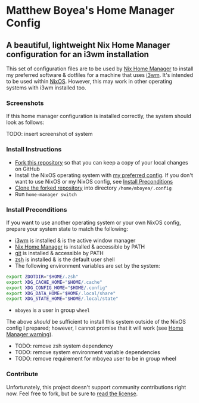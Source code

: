 Matthew Boyea's Home Manager Config
===
A beautiful, lightweight Nix Home Manager configuration for an i3wm installation
---
This set of configuration files are to be used by [Nix Home Manager] to install my preferred software & dotfiles for a machine that uses [i3wm].
It's intended to be used within [NixOS].
However, this may work in other operating systems with i3wm installed too.

### Screenshots
If this home manager configuration is installed correctly, the system should look as follows:

TODO: insert screenshot of system

### Install Instructions
* [Fork this repository](https://docs.github.com/en/pull-requests/collaborating-with-pull-requests/working-with-forks/fork-a-repo#forking-a-repository) so that you can keep a copy of your local changes on GitHub
* Install the NixOS operating system with [my preferred config](https://github.com/mboyea/nixos). If you don't want to use NixOS or my NixOS config, see [Install Preconditions](#install-preconditions)
* [Clone the forked repository](https://docs.github.com/en/repositories/creating-and-managing-repositories/cloning-a-repository#cloning-a-repository) into directory `/home/mboyea/.config`
* Run `home-manager switch`

### Install Preconditions
If you want to use another operating system or your own NixOS config, prepare your system state to match the following:
* [i3wm] is installed & is the active window manager
* [Nix Home Manager] is installed & accessible by PATH
* [git] is installed & accessible by PATH
* [zsh] is installed & is the default user shell
* The following environment variables are set by the system:
```sh
export ZDOTDIR="$HOME/.zsh"
export XDG_CACHE_HOME="$HOME/.cache"
export XDG_CONFIG_HOME="$HOME/.config"
export XDG_DATA_HOME="$HOME/.local/share"
export XDG_STATE_HOME="$HOME/.local/state"
```
* `mboyea` is a user in group `wheel`

The above *should* be sufficient to install this system outside of the NixOS config I prepared; however, I cannot promise that it will work (see [Home Manager warning](https://github.com/nix-community/home-manager#words-of-warning)).

* TODO: remove zsh system dependency
* TODO: remove system environment variable dependencies
* TODO: remove requirement for mboyea user to be in group wheel

### Contribute
Unfortunately, this project doesn't support community contributions right now. Feel free to fork, but be sure to [read the license](./LICENSE.md).

[Nix Home Manager]: https://github.com/nix-community/home-manager
[NixOS]: https://nixos.org/
[i3wm]: https://i3wm.org/
[zsh]: https://github.com/ohmyzsh/ohmyzsh/wiki/Installing-ZSH
[git]: https://github.com/git-guides/install-git

